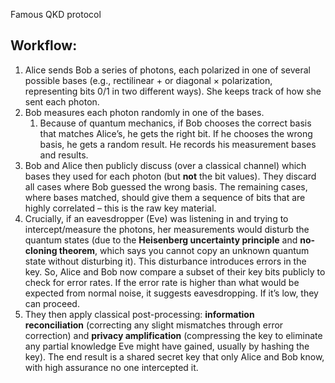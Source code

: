Famous QKD protocol

## Workflow:

1. Alice sends Bob a series of photons, each polarized in one of several possible bases (e.g., rectilinear + or diagonal × polarization, representing bits 0/1 in two different ways). She keeps track of how she sent each photon.
2. Bob measures each photon randomly in one of the bases.
	1. Because of quantum mechanics, if Bob chooses the correct basis that matches Alice’s, he gets the right bit. If he chooses the wrong basis, he gets a random result. He records his measurement bases and results.
3. Bob and Alice then publicly discuss (over a classical channel) which bases they used for each photon (but **not** the bit values). They discard all cases where Bob guessed the wrong basis. The remaining cases, where bases matched, should give them a sequence of bits that are highly correlated – this is the raw key material.
4. Crucially, if an eavesdropper (Eve) was listening in and trying to intercept/measure the photons, her measurements would disturb the quantum states (due to the **Heisenberg uncertainty principle** and **no-cloning theorem**, which says you cannot copy an unknown quantum state without disturbing it). This disturbance introduces errors in the key. So, Alice and Bob now compare a subset of their key bits publicly to check for error rates. If the error rate is higher than what would be expected from normal noise, it suggests eavesdropping. If it’s low, they can proceed.
5. They then apply classical post-processing: **information reconciliation** (correcting any slight mismatches through error correction) and **privacy amplification** (compressing the key to eliminate any partial knowledge Eve might have gained, usually by hashing the key). The end result is a shared secret key that only Alice and Bob know, with high assurance no one intercepted it.